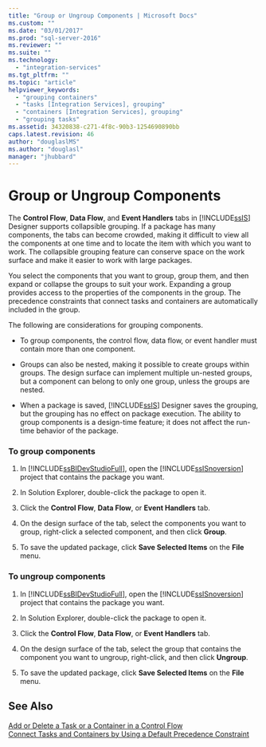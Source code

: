 ```yaml
---
title: "Group or Ungroup Components | Microsoft Docs"
ms.custom: ""
ms.date: "03/01/2017"
ms.prod: "sql-server-2016"
ms.reviewer: ""
ms.suite: ""
ms.technology: 
  - "integration-services"
ms.tgt_pltfrm: ""
ms.topic: "article"
helpviewer_keywords: 
  - "grouping containers"
  - "tasks [Integration Services], grouping"
  - "containers [Integration Services], grouping"
  - "grouping tasks"
ms.assetid: 34320838-c271-4f8c-90b3-1254690890bb
caps.latest.revision: 46
author: "douglaslMS"
ms.author: "douglasl"
manager: "jhubbard"
---
```

# Group or Ungroup Components
  The **Control Flow**, **Data Flow**, and **Event Handlers** tabs in [!INCLUDE[ssIS](../includes/ssis-md.md)] Designer supports collapsible grouping. If a package has many components, the tabs can become crowded, making it difficult to view all the components at one time and to locate the item with which you want to work. The collapsible grouping feature can conserve space on the work surface and make it easier to work with large packages.  
  
 You select the components that you want to group, group them, and then expand or collapse the groups to suit your work. Expanding a group provides access to the properties of the components in the group. The precedence constraints that connect tasks and containers are automatically included in the group.  
  
 The following are considerations for grouping components.  
  
-   To group components, the control flow, data flow, or event handler must contain more than one component.  
  
-   Groups can also be nested, making it possible to create groups within groups. The design surface can implement multiple un-nested groups, but a component can belong to only one group, unless the groups are nested.  
  
-   When a package is saved, [!INCLUDE[ssIS](../includes/ssis-md.md)] Designer saves the grouping, but the grouping has no effect on package execution. The ability to group components is a design-time feature; it does not affect the run-time behavior of the package.  
  
### To group components  
  
1.  In [!INCLUDE[ssBIDevStudioFull](../includes/ssbidevstudiofull-md.md)], open the [!INCLUDE[ssISnoversion](../includes/ssisnoversion-md.md)] project that contains the package you want.  
  
2.  In Solution Explorer, double-click the package to open it.  
  
3.  Click the **Control Flow**, **Data Flow**, or **Event Handlers** tab.  
  
4.  On the design surface of the tab, select the components you want to group, right-click a selected component, and then click **Group**.  
  
5.  To save the updated package, click **Save Selected Items** on the **File** menu.  
  
### To ungroup components  
  
1.  In [!INCLUDE[ssBIDevStudioFull](../includes/ssbidevstudiofull-md.md)], open the [!INCLUDE[ssISnoversion](../includes/ssisnoversion-md.md)] project that contains the package you want.  
  
2.  In Solution Explorer, double-click the package to open it.  
  
3.  Click the **Control Flow**, **Data Flow**, or **Event Handlers** tab.  
  
4.  On the design surface of the tab, select the group that contains the component you want to ungroup, right-click, and then click **Ungroup**.  
  
5.  To save the updated package, click **Save Selected Items** on the **File** menu.  
  
## See Also  
 [Add or Delete a Task or a Container in a Control Flow](../integration-services/control-flow/add-or-delete-a-task-or-a-container-in-a-control-flow.md)   
 [Connect Tasks and Containers by Using a Default Precedence Constraint](http://msdn.microsoft.com/library/8f31f15f-98ff-4c35-b41f-8b8cfd148d75)  
  
  
